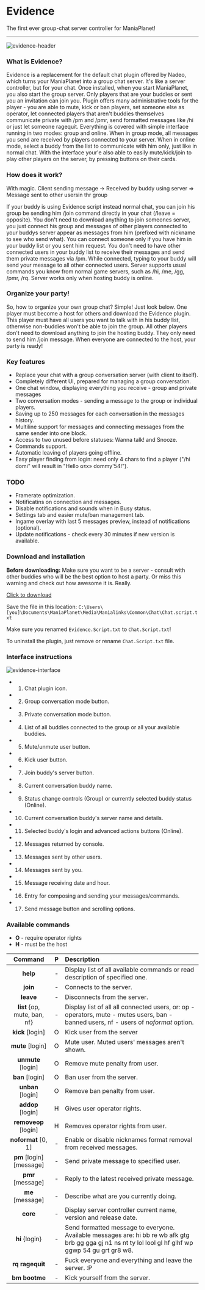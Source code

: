 # Evidence
The first ever group-chat server controller for ManiaPlanet!

---

![evidence-header](http://dominolink.aq.pl/common/evidence-rc.png)

### What is Evidence?
Evidence is a replacement for the default chat plugin offered by Nadeo, which turns your ManiaPlanet into a group chat server. It's like a server controller, but for your chat. Once installed, when you start ManiaPlanet, you also start the group server. Only players that are your buddies or sent you an invitation can join you. Plugin offers many administrative tools for the player - you are able to mute, kick or ban players, set someone else as operator, let connected players that aren't buddies themselves communicate private with /pm and /pmr, send formatted messages like /hi or just let someone ragequit. Everything is covered with simple interface running in two modes: group and online. When in group mode, all messages you send are received by players connected to your server. When in online mode, select a buddy from the list to communicate with him only, just like in normal chat. With the interface your'e also able to easily mute/kick/join to play other players on the server, by pressing buttons on their cards.

### How does it work?
With magic.
Client sending message -> Received by buddy using server => Message sent to other usersin thr group

If your buddy is using Evidence script instead normal chat, you can join his group be sending him /join command directly in your chat (/leave = opposite). You don't need to download anything to join someones server, you just connect his group and messages of other players connected to your buddys server appear as messages from him (prefixed with nickname to see who send what). You can connect someone only if you have him in your buddy list or you sent him request. You don't need to have other connected users in your buddy list to receive their messages and send them private messages via /pm. While connected, typing to your buddy will send your message to all other connected users. Server supports usual commands you know from normal game servers, such as /hi, /me, /gg, /pmr, /rq. Server works only when hosting buddy is online.

### Organize your party!
So, how to organize your own group chat? Simple! Just look below.
One player must become a host for others and download the Evidence plugin. This player must have all users you want to talk with in his buddy list, otherwise non-buddies won't be able to join the group. All other players don't need to download anything to join the hosting buddy. They only need to send him /join message. When everyone are connected to the host, your party is ready!

### Key features
* Replace your chat with a group conversation server (with client to itself).
* Completely different UI, prepared for managing a group conversation.
* One chat window, displaying everything you receive - group and private messages
* Two conversation modes - sending a message to the group or individual players.
* Saving up to 250 messages for each conversation in the messages history.
* Multiline support for messages and connecting messages from the same sender into one block.
* Access to two unused before statuses: Wanna talk! and Snooze.
* Commands support.
* Automatic leaving of players going offline.
* Easy player finding from login: need only 4 chars to find a player ("/hi domi" will result in "Hello ԍτx» dommy'54!").

### TODO
* Framerate optimization.
* Notificatins on connection and messages.
* Disable notifications and sounds when in Busy status.
* Settings tab and easier mute/ban management tab.
* Ingame overlay with last 5 messages preview, instead of notifications (optional).
* Update notifications - check every 30 minutes if new version is available.

### Download and installation
**Before downloading:** Make sure you want to be a server - consult with other buddies who will be the best option to host a party. Or miss this warning and check out how awesome it is. Really.

[Click to download](https://raw.githubusercontent.com/domino54/title-packs/master/Plugins/Evidence.Script.txt)

Save the file in this location: `C:\Users\[you]\Documents\ManiaPlanet\Media\Manialinks\Common\Chat\Chat.script.txt`

Make sure you renamed `Evidence.Script.txt` to `Chat.Script.txt`!

To uninstall the plugin, just remove or rename `Chat.Script.txt` file.

### Interface instructions
![evidence-interface](http://dominolink.aq.pl/common/evidence-instruction.png)
* 1. Chat plugin icon.
* 2. Group conversation mode button.
* 3. Private conversation mode button.
* 4. List of all buddies connected to the group or all your available buddies.
* 5. Mute/unmute user button.
* 6. Kick user button.
* 7. Join buddy's server button.
* 8. Current conversation buddy name.
* 9. Status change controls (Group) or currently selected buddy status (Online).
* 10. Current conversation buddy's server name and details.
* 11. Selected buddy's login and advanced actions buttons (Online).
* 12. Messages returned by console.
* 13. Messages sent by other users.
* 14. Messages sent by you.
* 15. Message receiving date and hour.
* 16. Entry for composing and sending your messages/commands.
* 17. Send message button and scrolling options.

### Available commands
* **O** - require operator rights
* **H** - must be the host

| Command | P | Description |
| :-: | :-: | :-- |
| **help** | - | Display list of all available commands or read description of specified one. |
| **join** | - | Connects to the server. |
| **leave** | - | Disconnects from the server. |
| **list** {op, mute, ban, nf} | - | Display list of all all connected users, or: op - operators, mute - mutes users, ban - banned users, nf - users of *noformat* option. |
| **kick** [login] | O | Kick user from the server |
| **mute** [login] | O | Mute user. Muted users' messages aren't shown. |
| **unmute** [login] | O | Remove mute penalty from user. |
| **ban** [login] | O | Ban user from the server. |
| **unban** [login] | O | Remove ban penalty from user. |
| **addop** [login] | H | Gives user operator rights. |
| **removeop** [login] | H | Removes operator rights from user. |
| **noformat** [0, 1] | - | Enable or disable nicknames format removal from received messages. |
| **pm** [login] [message] | - | Send private message to specified user. |
| **pmr** [message] | - | Reply to the latest received private message. |
| **me** [message] | - | Describe what are you currently doing. |
| **core** | - | Display server controller current name, version and release date. |
| **hi** {login} | - | Send formatted message to everyone. Available messages are: hi bb re wb afk gtg brb gg gga gj n1 ns nt ty lol lool gl hf glhf wp ggwp 54 gu grt gr8 w8. |
| **rq ragequit** | - | Fuck everyone and everything and leave the server. :P |
| **bm bootme** | - | Kick yourself from the server. |
